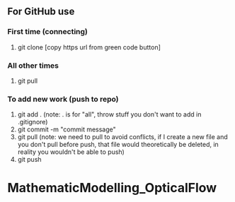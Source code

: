 ## For GitHub use
### First time (connecting)
1. git clone [copy https url from green code button]

### All other times
1. git pull

### To add new work (push to repo)
1. git add . (note: . is for "all", throw stuff you don't want to add in .gitignore)
2. git commit -m "commit message"
3. git pull (note: we need to pull to avoid conflicts, if I create a new file and you don't pull before push, that file would theoretically be deleted, in reality you wouldn't be able to push)
4. git push 


# MathematicModelling_OpticalFlow
